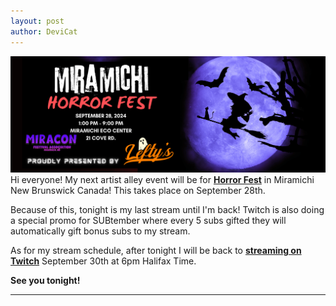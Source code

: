 ```yaml
---
layout: post
author: DeviCat
---
```


![](/img/HorrorFest2024.png)
Hi everyone! My next artist alley event will be for **[Horror Fest](https://www.miraconfestivals.ca/)** in Miramichi New Brunswick Canada! This takes place on September 28th.

Because of this, tonight is my last stream until I'm back! Twitch is also doing a special promo for SUBtember where every 5 subs gifted they will automatically gift bonus subs to my stream.

As for my stream schedule, after tonight I will be back to **[streaming on Twitch](https://twitch.tv/devicat)** September 30th at 6pm Halifax Time.

**See you tonight!**

---
